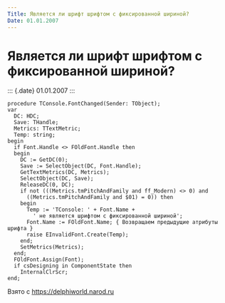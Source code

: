 ```yaml
---
Title: Является ли шрифт шрифтом с фиксированной шириной?
Date: 01.01.2007
---
```


Является ли шрифт шрифтом с фиксированной шириной?
==================================================

::: {.date}
01.01.2007
:::

    procedure TConsole.FontChanged(Sender: TObject);
    var
      DC: HDC;
      Save: THandle;
      Metrics: TTextMetric;
      Temp: string;
    begin
      if Font.Handle <> FOldFont.Handle then
      begin
        DC := GetDC(0);
        Save := SelectObject(DC, Font.Handle);
        GetTextMetrics(DC, Metrics);
        SelectObject(DC, Save);
        ReleaseDC(0, DC);
        if not (((Metrics.tmPitchAndFamily and ff_Modern) <> 0) and
          ((Metrics.tmPitchAndFamily and $01) = 0)) then
        begin
          Temp := 'TConsole: ' + Font.Name +
            ' не является шрифтом с фиксированной шириной';
          Font.Name := FOldFont.Name; { Возвращаем предыдущие атрибуты шрифта }
          raise EInvalidFont.Create(Temp);
        end;
        SetMetrics(Metrics);
      end;
      FOldFont.Assign(Font);
      if csDesigning in ComponentState then
        InternalClrScr;
    end;

Взято с <https://delphiworld.narod.ru>
